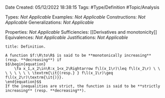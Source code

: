 <div class="topSpace"></div>

Date Created: 05/12/2022 18:38:15
Tags: #Type/Definition #Topic/Analysis

Types: <i>Not Applicable</i>
Examples: <i>Not Applicable</i>
Constructions: <i>Not Applicable</i>
Generalizations: <i>Not Applicable</i>

Properties: <i>Not Applicable</i>
Sufficiencies: [[Derivatives and monotonicity]]
Equivalences: <i>Not Applicable</i>
Justifications: <i>Not Applicable</i>

``` ad-Definition
title: Definition.

A function $f:\R\to\R$ is said to be **monotonically increasing** (resp. **decreasing**) if
$$\begin{equation}
    \fa x_1,x_2\in\R:x_1<x_2\Rightarrow f\l(x_1\r)\leq f\l(x_2\r) \ \ \ \ \ \ \ \ \textrm{\it{(resp.} } f\l(x_1\r)\geq f\l(x_2\r)\textrm{\it{)}}.
\end{equation}$$
If the inequalities are strict, the function is said to be **strictly increasing** (resp. **decreasing**).

```
